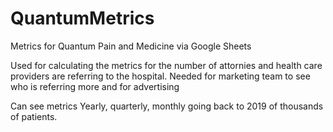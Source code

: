 # QuantumMetrics
Metrics for Quantum Pain and Medicine via Google Sheets


Used for calculating the metrics for the number of attornies and health care providers are referring to the hospital.
Needed for marketing team to see who is referring more and for advertising

Can see metrics Yearly, quarterly, monthly going back to 2019 of thousands of patients.
